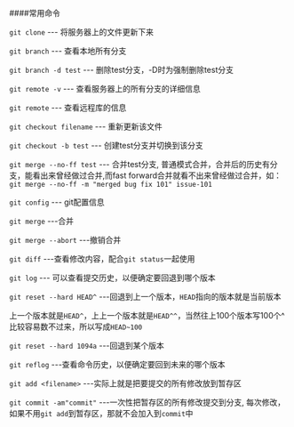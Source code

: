 ####常用命令

`git clone` --- 将服务器上的文件更新下来

`git branch` --- 查看本地所有分支

`git branch -d test` --- 删除test分支，-D时为强制删除test分支

`git remote -v` --- 查看服务器上的所有分支的详细信息

`git remote` --- 查看远程库的信息

`git checkout filename` --- 重新更新该文件

`git checkout -b test` --- 创建test分支并切换到该分支

`git merge --no-ff test` ---  合并test分支, 普通模式合并，合并后的历史有分支，能看出来曾经做过合并,而fast forward合并就看不出来曾经做过合并，如：
`git merge --no-ff -m "merged bug fix 101" issue-101`

`git config` --- git配置信息

`git merge` ---合并

`git merge --abort` ---撤销合并

`git diff` ---查看修改内容，配合`git status`一起使用

`git log` --- 可以查看提交历史，以便确定要回退到哪个版本

`git reset --hard HEAD^` ---回退到上一个版本，`HEAD`指向的版本就是当前版本

上一个版本就是`HEAD^`，上上一个版本就是`HEAD^^`，当然往上100个版本写100个^比较容易数不过来，所以写成`HEAD~100`

`git reset --hard 1094a` ---回退到某个版本

`git reflog` ---查看命令历史，以便确定要回到未来的哪个版本

`git add <filename>` ---实际上就是把要提交的所有修改放到暂存区

`git commit -am"commit"` ---一次性把暂存区的所有修改提交到分支, 每次修改，如果不用`git add`到暂存区，那就不会加入到`commit`中
